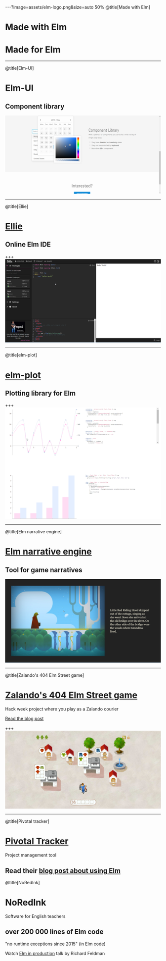 
---?image=assets/elm-logo.png&size=auto 50%
@title[Made with Elm]
# Made with Elm
#
#
# Made for Elm

---
@title[Elm-UI]
# Elm-UI
## Component library

![Screenshot](assets/elm-ui.png)

---

@title[Ellie]

# [Ellie](https://ellie-app.com/new)
## Online Elm IDE
+++
![Screenshot](assets/ellie.png)

---
@title[elm-plot]
# [elm-plot](https://github.com/terezka/elm-plot)
## Plotting library for Elm
+++
![Screenshot](assets/elm-plot.png)

---
@title[Elm narrative engine]

# [Elm narrative engine](http://elmnarrativeengine.com/)
## Tool for game narratives

![Screenshot](assets/narrative-engine.png)

---
@title[Zalando's 404 Elm Street game]
# [Zalando's 404 Elm Street game](https://github.com/zalando/elm-street-404)

Hack week project where you play as a Zalando courier

[Read the blog post](https://jobs.zalando.com/tech/blog/using-elm-to-create-a-fun-game-in-just-five-days/)

+++
![Screenshot](assets/zalando404.png)

---
@title[Pivotal tracker]
# [Pivotal Tracker](www.pivotaltracker.com)

Project management tool

Read their [blog post about using Elm](https://www.pivotaltracker.com/blog/Elm-pivotal-tracker/)
---
@title[NoRedInk]
# NoRedInk
Software for English teachers
## over 200 000 lines of Elm code
"no runtime exceptions since 2015" (in Elm code) 

Watch [Elm in production](https://www.youtube.com/watch?v=XsNk5aOpqUc&t=1s) talk by Richard Feldman

